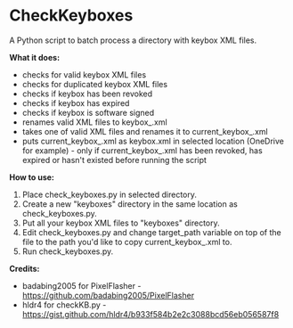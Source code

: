 # **CheckKeyboxes**

A Python script to batch process a directory with keybox XML files.

**What it does:**
- checks for valid keybox XML files
- checks for duplicated keybox XML files
- checks if keybox has been revoked
- checks if keybox has expired
- checks if keybox is software signed
- renames valid XML files to keybox_<checksum>.xml
- takes one of valid XML files and renames it to current_keybox_<checksum>.xml
- puts current_keybox_<checksum>.xml as keybox.xml in selected location (OneDrive for example) - only if current_keybox_<checksum>.xml has been revoked, has expired or hasn't existed before running the script

**How to use:**
1. Place check_keyboxes.py in selected directory.
2. Create a new "keyboxes" directory in the same location as check_keyboxes.py.
3. Put all your keybox XML files to "keyboxes" directory.
4. Edit check_keyboxes.py and change target_path variable on top of the file to the path you'd like to copy current_keybox_<checksum>.xml to.
5. Run check_keyboxes.py.

**Credits:**
- badabing2005 for PixelFlasher - https://github.com/badabing2005/PixelFlasher
- hldr4 for checkKB.py - https://gist.github.com/hldr4/b933f584b2e2c3088bcd56eb056587f8
